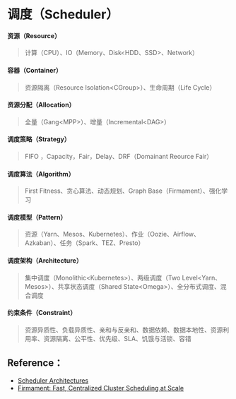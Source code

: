 # 调度（Scheduler）

#### 资源（Resource）

> 计算（CPU）、IO（Memory、Disk&lt;HDD、SSD&gt;、Network）

#### 容器（Container）

> 资源隔离（Resource Isolation&lt;CGroup&gt;）、生命周期（Life Cycle）

#### 资源分配（Allocation）

> 全量（Gang&lt;MPP&gt;）、增量（Incremental&lt;DAG&gt;）

#### 调度策略（Strategy）

> FIFO ，Capacity，Fair，Delay、DRF（Domainant Reource Fair）

#### 调度算法（Algorithm）

> First Fitness、贪心算法、动态规划、Graph Base（Firmament）、强化学习

#### 调度模型（Pattern）

> 资源（Yarn、Mesos、Kubernetes）、作业（Oozie、Airflow、Azkaban）、任务（Spark、TEZ、Presto）

#### 调度架构（Architecture）

> 集中调度（Monolithic&lt;Kubernetes&gt;）、两级调度（Two Level&lt;Yarn、Mesos&gt;）、共享状态调度（Shared State&lt;Omega&gt;）、全分布式调度、混合调度

#### 约束条件（Constraint）

> 资源异质性、负载异质性、亲和与反亲和、数据依赖、数据本地性、资源利用率、资源隔离、公平性、优先级、SLA、饥饿与活锁、容错

## Reference：

* [Scheduler Architectures](http://www.firmament.io/blog/scheduler-architectures.html)
* [Firmament: Fast, Centralized Cluster Scheduling at Scale](https://www.usenix.org/conference/osdi16/technical-sessions/presentation/gog)


